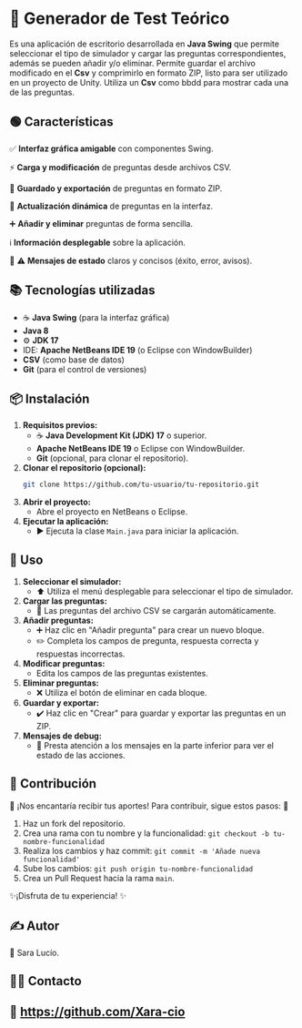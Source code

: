 #  📝 Generador de Test Teórico 

Es una aplicación de escritorio desarrollada en **Java Swing** que permite seleccionar el tipo de simulador y cargar las preguntas correspondientes, además se pueden añadir y/o eliminar. 
Permite guardar el archivo modificado en el **Csv** y comprimirlo en formato ZIP, listo para ser utilizado en un proyecto de Unity. 
Utiliza un **Csv** como bbdd para mostrar cada una de las preguntas.

## 🟢 Características

✅ **Interfaz gráfica amigable** con componentes Swing.

⚡ **Carga y modificación** de preguntas desde archivos CSV.
 
💾 **Guardado y exportación** de preguntas en formato ZIP.
 
🔄 **Actualización dinámica** de preguntas en la interfaz.
 
➕ **Añadir y eliminar** preguntas de forma sencilla.

ℹ️ **Información desplegable** sobre la aplicación.

🚨 ⚠️ **Mensajes de estado** claros y concisos (éxito, error, avisos).

## 📚 ️Tecnologías utilizadas

* ☕ **Java Swing** (para la interfaz gráfica)
* **Java 8**
* ⚙️ **JDK 17**
* IDE: **Apache NetBeans IDE 19** (o Eclipse con WindowBuilder)
* **CSV** (como base de datos)
* **Git** (para el control de versiones)

## 📦 Instalación

1.  **Requisitos previos:**
    * ☕ **Java Development Kit (JDK) 17** o superior.
    * **Apache NetBeans IDE 19** o Eclipse con WindowBuilder.
    * **Git** (opcional, para clonar el repositorio).
2.  **Clonar el repositorio (opcional):**
    ```bash
    git clone https://github.com/tu-usuario/tu-repositorio.git
    ```
3.  **Abrir el proyecto:**
    * Abre el proyecto en NetBeans o Eclipse.
4.  **Ejecutar la aplicación:**
    * ▶️ Ejecuta la clase `Main.java` para iniciar la aplicación.

##  🔧 Uso

1.  **Seleccionar el simulador:**
    * ⬆️ Utiliza el menú desplegable para seleccionar el tipo de simulador.
2.  **Cargar las preguntas:**
    * 🔄 Las preguntas del archivo CSV se cargarán automáticamente.
3.  **Añadir preguntas:**
    * ➕ Haz clic en "Añadir pregunta" para crear un nuevo bloque.
    * ✏️ Completa los campos de pregunta, respuesta correcta y respuestas incorrectas.
4.  **Modificar preguntas:**
    * Edita los campos de las preguntas existentes.
5.  **Eliminar preguntas:**
    * ️❌ Utiliza el botón de eliminar en cada bloque.
6.  **Guardar y exportar:**
    * ✔️ Haz clic en "Crear" para guardar y exportar las preguntas en un ZIP.
7.  **Mensajes de debug:**
    * 🔔 Presta atención a los mensajes en la parte inferior para ver el estado de las acciones.

## 🤝 Contribución

🌟 ¡Nos encantaría recibir tus aportes! Para contribuir, sigue estos pasos: 🌟

1.   Haz un fork del repositorio.
2.   Crea una rama con tu nombre y la funcionalidad: `git checkout -b tu-nombre-funcionalidad`
3.   Realiza los cambios y haz commit: `git commit -m 'Añade nueva funcionalidad'`
4.   Sube los cambios: `git push origin tu-nombre-funcionalidad`
5.   Crea un Pull Request hacia la rama `main`.

✨¡Disfruta de tu experiencia! ✨

## ‍✍️ Autor
👤 Sara Lucío.

## 🧑‍💻 Contacto
## 🔗 https://github.com/Xara-cio


